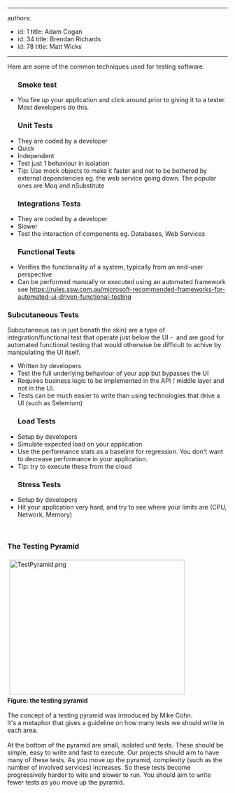 

---
authors:
  - id: 1
    title: Adam Cogan
  - id: 34
    title: Brendan Richards
  - id: 78
    title: Matt Wicks
---




<span class='intro'> Here are some of the common techniques used for testing software.<br> </span>

<ul><h3 class="ssw15-rteElement-H3">​​​​Smoke test<br></h3><li>You fire up your application and click around prior to giving it to a tester. Most developers do this.<br></li></ul><ul><h3 class="ssw15-rteElement-H3">Unit Tests​​​<br></h3><li>They are coded by a developer</li><li>Quick</li><li>Independent</li><li>Test just 1 behaviour in isolation<br></li><li>Tip&#58; Use mock objects to make it faster and not to be bothered by external dependencies eg. the web service going down. The popular ones are&#160;Moq and&#160;nSubstitute</li></ul><ul><h3 class="ssw15-rteElement-H3">Integrations Tests​<br></h3><li>They are coded by a developer</li><li>Slower<br></li><li>Test the interaction of components eg. Databases, Web Services</li></ul><ul><h3 class="ssw15-rteElement-H3">Functional Tests​​<br></h3><li>Verifies the functionality of a system, typically from an end-user perspective<br></li><li>Can be performed manually or executed using an automated framework see&#160;<a href="/_layouts/15/FIXUPREDIRECT.ASPX?WebId=3dfc0e07-e23a-4cbb-aac2-e778b71166a2&amp;TermSetId=07da3ddf-0924-4cd2-a6d4-a4809ae20160&amp;TermId=5f869f9c-b03d-4194-bd65-142dd0dfc0eb">https&#58;//rules.ssw.com.au/microsoft-recommended-frameworks-for-automated-ui-driven-functional-testing​​</a><br></li></ul><h3 class="ssw15-rteElement-H3">Subcutaneous&#160;Tests<br></h3><p>Subcutaneous (as in just benath the skin) are a type of integration/functional test that operate just below the UI -&#160; and&#160;are good for automated functional testing that would otherwise be difficult to achive by manipulating the UI itself.&#160;</p><p></p><ul><li>Written by developers<br></li><li>Test the&#160;full underlying behaviour of your app but bypasses the UI<br></li><li>Requires business logic to be implemented in the API / middle layer and not in the UI.<br></li><li>Tests can be much easier to write than using&#160;technologies that drive a UI (such as Selemium)<br></li></ul><p></p><ul><h3 class="ssw15-rteElement-H3">Load Tests​​<br></h3><li>Setup by developers<br></li><li>Simulate expected load on your application<br></li><li>Use the performance stats as a baseline for regression. You don't want to decrease performance in your application.<br></li><li>Tip&#58; try to execute these from the cloud<br></li></ul><ul><h3 class="ssw15-rteElement-H3">Stress Tests<br></h3><li>Setup by developers<br></li><li>Hit your application very hard, and try to see where your limits are (CPU, Network, Memory)​<br></li></ul><div><br></div><h3 class="ssw15-rteElement-H3">The Testing Pyramid<br></h3><div><img src="/SiteAssets/the-different-types-of-test/TestPyramid.png" alt="TestPyramid.png" style="margin&#58;5px;width&#58;400px;height&#58;308px;" /><br></div><div><strong>Figure&#58; the testing pyramid</strong><br></div><div><br></div><div>The concept of a testing pyramid was introduced by&#160;​Mike&#160;Cohn.<br></div><div>It's a metaphor that gives a&#160;guideline on how many tests we should write in each area.</div><div><br></div><div>At the bottom of the pyramid are small, isolated unit tests. These should be simple, easy to write and fast to execute. Our projects should aim to have many of these tests. As you move up the pyramid, complexity (such as the number of involved services) increases. So these tests become progressively harder to wite and slower to run. You should aim to write fewer tests as you move up the pyramid.<br></div><div>​<br><br></div><div><br></div>


